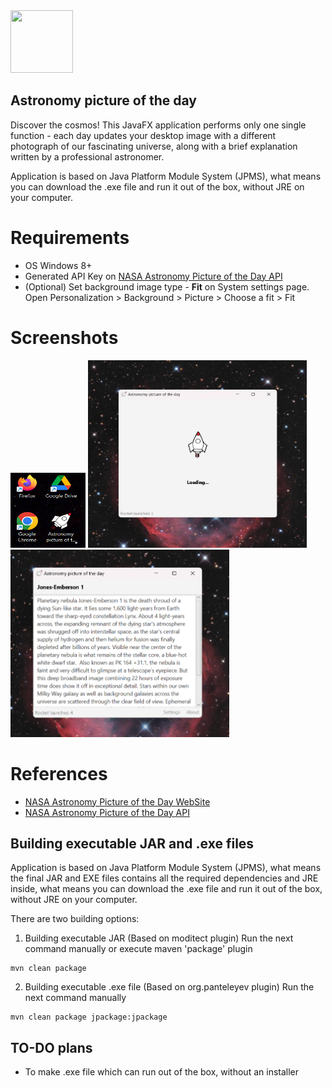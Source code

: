 <img height="100" src="src\main\resources\img\logo.ico" width="100"/>

## Astronomy picture of the day
Discover the cosmos! This JavaFX application performs only one single function - each day updates 
your desktop image with a different photograph of our fascinating universe, 
along with a brief explanation written by a professional astronomer.

Application is based on Java Platform Module System (JPMS), what means you
can download the .exe file and run it out of the box, without JRE on your computer.

[//]: # (![Rocket launches: ]&#40;https://api.countapi.xyz/get/com.panko.astronomy_picture_of_the_day/launches&#41;)

# Requirements
- OS Windows 8+
- Generated API Key on [NASA Astronomy Picture of the Day API](https://data.nasa.gov/Space-Science/Astronomy-Picture-of-the-Day-API/ez2w-t8ua)
- (Optional) Set background image type - **Fit** on System settings page. 
Open Personalization > Background > Picture > Choose a fit > Fit

# Screenshots
<img height="120" width="120" src="src\main\resources\img\shortcut_logo.png"/>
<img height="300" width="350" src="src\main\resources\img\loading_screenshot_1.png"/>
<img height="300" width="350" src="src\main\resources\img\loading_screenshot_2.png"/>

# References
- [NASA Astronomy Picture of the Day WebSite](https://apod.nasa.gov/apod/astropix.html)
- [NASA Astronomy Picture of the Day API](https://data.nasa.gov/Space-Science/Astronomy-Picture-of-the-Day-API/ez2w-t8ua)

## Building executable JAR and .exe files 
Application is based on Java Platform Module System (JPMS), what means
the final JAR and EXE files contains all the required dependencies and JRE inside, what means you
can download the .exe file and run it out of the box, without JRE on your computer.

There are two building options:
1) Building executable JAR (Based on moditect plugin)
Run the next command manually or execute maven 'package' plugin
```
mvn clean package
```

2) Building executable .exe file (Based on org.panteleyev plugin)
Run the next command manually
```
mvn clean package jpackage:jpackage
```


## TO-DO plans
- To make .exe file which can run out of the box, without an installer
